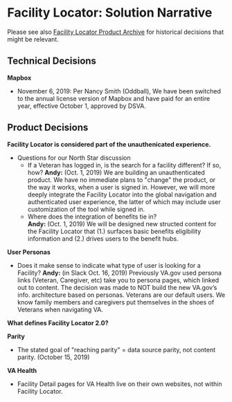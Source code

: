 # Facility Locator: Solution Narrative

Please see also [Facility Locator Product Archive](https://github.com/department-of-veterans-affairs/va.gov-team/tree/master/products/facilities/facility-locator/product-archive) for historical decisions that might be relevant. 

## Technical Decisions
**Mapbox**
- November 6, 2019: Per Nancy Smith (Oddball), We have been switched to the annual license version of Mapbox and have paid for an entire year, effective October 1, approved by DSVA. 

## Product Decisions
**Facility Locator is considered part of the unauthenicated experience.**
- Questions for our North Star discussion
  - If a Veteran has logged in, is the search for a facility different? If so, how?
  **Andy:** (Oct. 1, 2019) We are building an unauthenticated product. We have no immediate plans to "change" the product, or the way it works, when a user is signed in. However, we will more deeply integrate the Facility Locator into the global navigation and authenticated user experience, the latter of which may include user customization of the tool while signed in.
  - Where does the integration of benefits tie in?   
  **Andy:** (Oct. 1, 2019) We will be designed new structed content for the Facility Locator that (1.) surfaces basic benefits eligibility information and (2.) drives users to the benefit hubs.
  
**User Personas** 
  - Does it make sense to indicate what type of user is looking for a Facility?
  **Andy:** (in Slack Oct. 16, 2019) Previously VA.gov used persona links (Veteran, Caregiver, etc) take you to persona pages, which linked out to content. The decision was made to NOT build the new VA.gov’s info. architecture based on personas. Veterans are our default users. We know family members and caregivers put themselves in the shoes of Veterans when navigating VA.

**What defines Facility Locator 2.0?**

**Parity**
- The stated goal of "reaching parity" = data source parity, not content parity. (October 15, 2019)

**VA Health**
- Facility Detail pages for VA Health live on their own websites, not within Facility Locator. 
   
    

